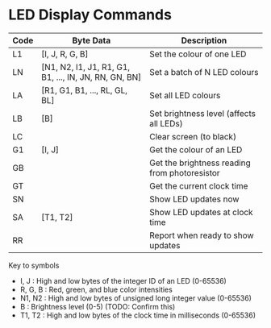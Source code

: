 # LED Display Commands

| Code | Byte Data                                         |  Description                                   |
| ---- | ------------------------------------------------- | ---------------------------------------------- |
| L1   | [I, J, R, G, B]                                   | Set the colour of one LED                      |
| LN   | [N1, N2, I1, J1, R1, G1, B1, ..., IN, JN, RN, GN, BN]  | Set a batch of N LED colours                   |
| LA   | [R1, G1, B1, ..., RL, GL, BL]                     | Set all LED colours                            |
| LB   | [B]                                               | Set brightness level (affects all LEDs)        |
| LC   |                                                   | Clear screen (to black)                        |
| G1   | [I, J]                                            | Get the colour of an LED                       |
| GB   |                                                   | Get the brightness reading from photoresistor  |
| GT   |                                                   | Get the current clock time                     |
| SN   |                                                   | Show LED updates now                           |
| SA   | [T1, T2]                                          | Show LED updates at clock time                 |
| RR   |                                                   | Report when ready to show updates              |


Key to symbols

 - I, J : High and low bytes of the integer ID of an LED (0-65536)
 - R, G, B : Red, green, and blue color intensities
 - N1, N2 : High and low bytes of unsigned long integer value (0-65536)
 - B : Brightness level (0-5) (TODO: Confirm this)
 - T1, T2 : High and low bytes of the clock time in milliseconds (0-65536)